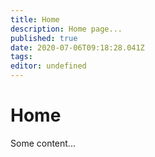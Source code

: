 ```yaml
---
title: Home
description: Home page...
published: true
date: 2020-07-06T09:18:28.041Z
tags: 
editor: undefined
---
```


# Home
Some content...